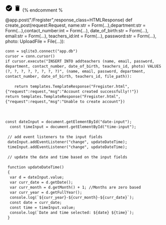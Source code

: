  <a href="?status=Accepted&id={{order.id}}" class="btn btn-success"><img src="/static/images/baseline_check_circle_black_24dp.png" width="23" height="23"></a>
<a href="?status=Rejected&id={{order.id}}" class="btn btn-danger"><img src="/static/images/baseline_delete_black_24dp.png" width="23" height="23"></a> {% endcomment %

@app.post("/Fregister",response_class=HTMLResponse)
def create_post(request:Request, name:str = Form(...),department:str = Form(...),contact_number:int = Form(...), date_of_birth:str = Form(...), email:str = Form(...), teachers_id:int = Form(...), password:str = Form(...), photo: UploadFile = File(...)):
   
    conn = sqlite3.connect("app.db")
    cursor = conn.cursor()    
    if cursor.execute("INSERT INTO addteachers (name, email, password, department, contact_number, date_of_birth, teachers_id, photo) VALUES (?, ?, ?, ?, ?, ?, ?, ?)", (name, email, password, department, contact_number, date_of_birth, teachers_id, file_path)):
   
        return templates.TemplateResponse("Fregister.html",{"request":request,"msg":"Account created successfully!!"})
    return templates.TemplateResponse("Fregister.html",{"request":request,"msg":"Unable to create account"})



    const dateInput = document.getElementById("date-input");
      const timeInput = document.getElementById("time-input");

     // add event listeners to the input fields
     dateInput.addEventListener("change", updateDateTime);
     timeInput.addEventListener("change", updateDateTime);

     // update the date and time based on the input fields

     function updateDateTime() 
     {
      var d = dateInput.value;
      var curr_date = d.getDate();
      var curr_month = d.getMonth() + 1; //Months are zero based
      var curr_year = d.getFullYear();
      console.log(`${curr_year}-${curr_month}-${curr_date}`);
      const date = curr_date;
      const time = timeInput.value;
      console.log(`Date and time selected: ${date} ${time}`);
     }